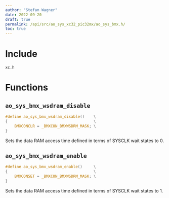 ```yaml
---
author: "Stefan Wagner"
date: 2022-09-20
draft: true
permalink: /api/src/ao_sys_xc32_pic32mx/ao_sys_bmx.h/
toc: true
---
```


# Include

`xc.h`

# Functions

## `ao_sys_bmx_wsdram_disable`

```c
#define ao_sys_bmx_wsdram_disable()    \
{                                      \
    BMXCONCLR = _BMXCON_BMXWSDRM_MASK; \
}
```

Sets the data RAM access time defined in terms of SYSCLK wait states to 0.

## `ao_sys_bmx_wsdram_enable`

```c
#define ao_sys_bmx_wsdram_enable()     \
{                                      \
    BMXCONSET = _BMXCON_BMXWSDRM_MASK; \
}
```

Sets the data RAM access time defined in terms of SYSCLK wait states to 1.
